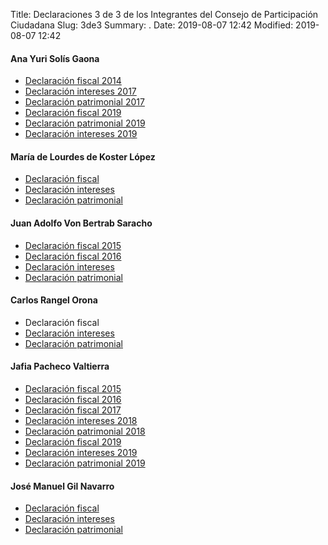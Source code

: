 Title: Declaraciones 3 de 3 de los Integrantes del Consejo de Participación Ciudadana
Slug: 3de3
Summary: .
Date: 2019-08-07 12:42
Modified: 2019-08-07 12:42


#### Ana Yuri Solís Gaona

* [Declaración fiscal 2014](ana-yuri-solis-gaona-2014-fiscal.pdf)
* [Declaración intereses 2017](ana-yuri-solis-gaona-2017-intereses.pdf)
* [Declaración patrimonial 2017](ana-yuri-solis-gaona-2017-patrimonial.pdf)
* [Declaración fiscal 2019](ana-yuri-solis-gaona-2019-fiscal.pdf)
* [Declaración patrimonial 2019](ana-yuri-solis-gaona-2019-patrimonial.pdf)
* [Declaración intereses 2019](ana-yuri-solis-gaona-2019-intereses.pdf)

#### María de Lourdes de Koster López

* [Declaración fiscal](maria-de-lourdes-de-koster-lopez-2017-fiscal.pdf)
* [Declaración intereses](maria-de-lourdes-de-koster-lopez-2017-intereses.pdf)
* [Declaración patrimonial](maria-de-lourdes-de-koster-lopez-2017-patrimonial.pdf)

#### Juan Adolfo Von Bertrab Saracho

* [Declaración fiscal 2015](juan-adolfo-bon-bertrab-saracho-2015-fiscal.pdf)
* [Declaración fiscal 2016](juan-adolfo-bon-bertrab-saracho-2016-fiscal.pdf)
* [Declaración intereses](juan-adolfo-bon-bertrab-saracho-2017-intereses.pdf)
* [Declaración patrimonial](juan-adolfo-bon-bertrab-saracho-2017-patrimonial.pdf)

#### Carlos Rangel Orona

* Declaración fiscal
* [Declaración intereses](carlos-rangel-orona-2017-intereses.pdf)
* [Declaración patrimonial](carlos-rangel-orona-2017-patrimonial.pdf)

#### Jafia Pacheco Valtierra

* [Declaración fiscal 2015](jafia-pacheco-valtierra-2015-fiscal.pdf)
* [Declaración fiscal 2016](jafia-pacheco-valtierra-2016-fiscal.pdf)
* [Declaración fiscal 2017](jafia-pacheco-valtierra-2017-fiscal.pdf)
* [Declaración intereses 2018](jafia-pacheco-valtierra-2018-intereses.pdf)
* [Declaración patrimonial 2018](jafia-pacheco-valtierra-2018-patrimonial.pdf)
* [Declaración fiscal 2019](jafia-pacheco-valtierra-2019-fiscal.pdf)
* [Declaración intereses 2019](jafia-pacheco-valtierra-2019-intereses.pdf)
* [Declaración patrimonial 2019](jafia-pacheco-valtierra-2019-patrimonial.pdf)

#### José Manuel Gil Navarro

* [Declaración fiscal](jose-manuel-gil-navarro-2017-fiscal.pdf)
* [Declaración intereses](jose-manuel-gil-navarro-2017-intereses.pdf)
* [Declaración patrimonial](jose-manuel-gil-navarro-2017-patrimonial.pdf)
